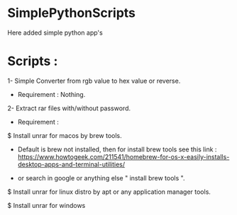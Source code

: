 # SimplePythonScripts
Here added simple python app's



# Scripts :

1- Simple Converter from rgb value to hex value or reverse.

- Requirement : Nothing.


2- Extract rar files with/without password.

- Requirement :

$ Install unrar for macos by brew tools.

- Default is brew not installed, then for install brew tools see this link : https://www.howtogeek.com/211541/homebrew-for-os-x-easily-installs-desktop-apps-and-terminal-utilities/

- or search in google or anything else " install brew tools ".

$ Install unrar for linux distro by apt or any application manager tools.

$ Install unrar for windows
